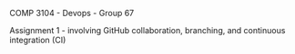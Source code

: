 COMP 3104 - Devops - Group 67

Assignment 1 - involving GitHub collaboration, branching, and continuous integration (CI)
